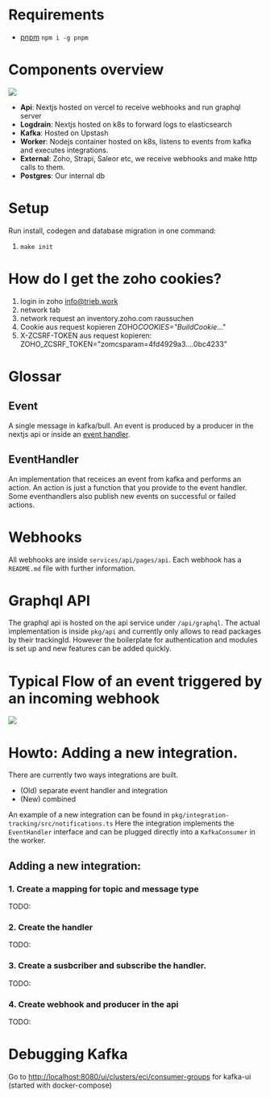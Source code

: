 # Requirements

- [pnpm](https://pnpm.io/) `npm i -g pnpm`

# Components overview

[![](https://mermaid.ink/img/pako:eNp9kctqwzAQRX9FzDr2B3hRKLFX7SIkLd1oM1hjR0QPM5KgJeTfK1sxbdq0WkgX3TMv5gy9VwQNjIzTUby00ol8yv04aVFVYrt_bfNbiZ0PcWQKN-6OvUo9ZfkgnnA4YXHfPJ-I7wLX7EVXtdh6F5IlUWeghP1M8UcHz35UjNrNyJ5Q_YvUs15qdAZD1P23Kb68lb_t4E5sAbr3SOzQLE2iMcuQOeWvAVZvDSgAbMASW9Qqb-A8_0mIR7IkoclS0YDJRAnSXTKaJoWROqWjZ2gGNIE2gCn6w4froYmcaIVajXmh9kpdPgGEYZNz)](https://mermaid-js.github.io/mermaid-live-editor/edit#pako:eNp9kctqwzAQRX9FzDr2B3hRKLFX7SIkLd1oM1hjR0QPM5KgJeTfK1sxbdq0WkgX3TMv5gy9VwQNjIzTUby00ol8yv04aVFVYrt_bfNbiZ0PcWQKN-6OvUo9ZfkgnnA4YXHfPJ-I7wLX7EVXtdh6F5IlUWeghP1M8UcHz35UjNrNyJ5Q_YvUs15qdAZD1P23Kb68lb_t4E5sAbr3SOzQLE2iMcuQOeWvAVZvDSgAbMASW9Qqb-A8_0mIR7IkoclS0YDJRAnSXTKaJoWROqWjZ2gGNIE2gCn6w4froYmcaIVajXmh9kpdPgGEYZNz)

- **Api**: Nextjs hosted on vercel to receive webhooks and run graphql server
- **Logdrain**: Nextjs hosted on k8s to forward logs to elasticsearch
- **Kafka**: Hosted on Upstash
- **Worker**: Nodejs container hosted on k8s, listens to events from kafka and executes integrations.
- **External**: Zoho, Strapi, Saleor etc, we receive webhooks and make http calls to them.
- **Postgres**: Our internal db

# Setup

Run install, codegen and database migration in one command:

1. `make init`

# How do I get the zoho cookies?

1. login in zoho info@trieb.work
2. network tab
3. network request an inventory.zoho.com raussuchen
4. Cookie aus request kopieren ZOHO*COOKIES="BuildCookie*..."
5. X-ZCSRF-TOKEN aus request kopieren: ZOHO_ZCSRF_TOKEN="zomcsparam=4fd4929a3....0bc4233"

# Glossar

## Event

A single message in kafka/bull. An event is produced by a producer in the nextjs api or inside an [event handler](#EventHandler).

## EventHandler

An implementation that receices an event from kafka and performs an action. An action is just a function that you provide to the event handler. Some eventhandlers also publish new events on successful or failed actions.

# Webhooks

All webhooks are inside `services/api/pages/api`. Each webhook has a `README.md` file with further information.

# Graphql API

The graphql api is hosted on the api service under `/api/graphql`. The actual implementation is inside `pkg/api` and currently only allows to read packages by their trackingId. However the boilerplate for authentication and modules is set up and new features can be added quickly.

# Typical Flow of an event triggered by an incoming webhook

[![](https://mermaid.ink/img/pako:eNp1U01v2zAM_SuETg2WYF2LXHwwUGw9FNuwAAHaiy-MRCdCbNGj5LZu0f9eKbYbN8t0MGzzfZBP0qvSbEhlytPflpymHxa3gnXhIK7b50DisII1yaPVtFjMvtys7jJ4os2OeQ-lcA00oHpOrC_yvIfdY2UNBgJJ6j5A6BqCixc2syM4aq7Yh62Qz-AXowF6JOnCzrotbLrR6870lBEbeYuDydS2dyWxZQfWBYqjBMsO0Bnw7cZrsU36MXX_ieUeM1gJm1ZTMnehr1fMDZQsfUPTSloHXhr1gWVPksF3dr6t6RQnpAPIdnNxdXk5h2_L-LhaLmdHQFq9RuzmGMWfQ6cx_JTJ13VgIYhh4mfiJI6xj_8oX4tZoYRuovwb9x9785k1gs_KkjPHD6xCjFZr8v68cT4EzINr1UEzZO3o6TQtqnxMUITlrFqen25Xgv4jMjZ4eFFzVZPUaE0856-pUKiwo5oKFadShkpsq1Cowr1FaNukE3trbAxcZSXGfuYK28DrzmmVBWlpBA13ZUC9vQOqqwfP)](https://mermaid-js.github.io/mermaid-live-editor/edit#pako:eNp1U01v2zAM_SuETg2WYF2LXHwwUGw9FNuwAAHaiy-MRCdCbNGj5LZu0f9eKbYbN8t0MGzzfZBP0qvSbEhlytPflpymHxa3gnXhIK7b50DisII1yaPVtFjMvtys7jJ4os2OeQ-lcA00oHpOrC_yvIfdY2UNBgJJ6j5A6BqCixc2syM4aq7Yh62Qz-AXowF6JOnCzrotbLrR6870lBEbeYuDydS2dyWxZQfWBYqjBMsO0Bnw7cZrsU36MXX_ieUeM1gJm1ZTMnehr1fMDZQsfUPTSloHXhr1gWVPksF3dr6t6RQnpAPIdnNxdXk5h2_L-LhaLmdHQFq9RuzmGMWfQ6cx_JTJ13VgIYhh4mfiJI6xj_8oX4tZoYRuovwb9x9785k1gs_KkjPHD6xCjFZr8v68cT4EzINr1UEzZO3o6TQtqnxMUITlrFqen25Xgv4jMjZ4eFFzVZPUaE0856-pUKiwo5oKFadShkpsq1Cowr1FaNukE3trbAxcZSXGfuYK28DrzmmVBWlpBA13ZUC9vQOqqwfP)

# Howto: Adding a new integration.

There are currently two ways integrations are built.

- (Old) separate event handler and integration
- (New) combined

An example of a new integration can be found in `pkg/integration-tracking/src/notifications.ts`
Here the integration implements the `EventHandler` interface and can be plugged directly into a `KafkaConsumer` in the worker.

## Adding a new integration:

### 1. Create a mapping for topic and message type

TODO:

### 2. Create the handler

TODO:

### 3. Create a susbcriber and subscribe the handler.

TODO:

### 4. Create webhook and producer in the api

TODO:

# Debugging Kafka

Go to [http://localhost:8080/ui/clusters/eci/consumer-groups](http://localhost:8080/ui/clusters/eci/consumer-groups) for kafka-ui (started with docker-compose)
